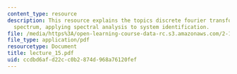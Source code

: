 ```yaml
---
content_type: resource
description: This resource explains the topics discrete fourier transform and power
  spectrum, applying spectral analysis to system identification.
file: /media/https%3A/open-learning-course-data-rc.s3.amazonaws.com/2-160-identification-estimation-and-learning-spring-2006/ccdbd6afd22cc0b2874d968a76120fef_lecture_15.pdf
file_type: application/pdf
resourcetype: Document
title: lecture_15.pdf
uid: ccdbd6af-d22c-c0b2-874d-968a76120fef
---
```

